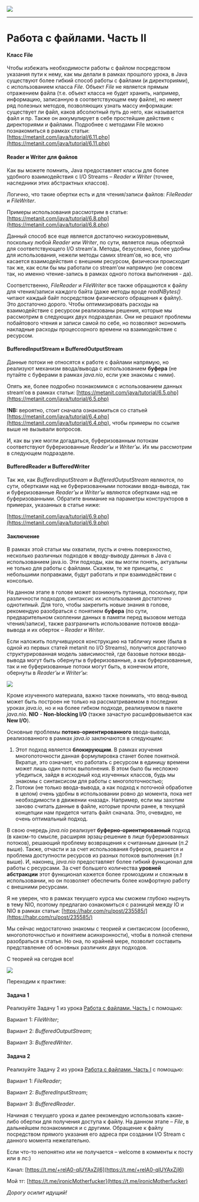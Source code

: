 ![](../../commonmedia/header.png)

***

   

Работа с файлами. Часть II
==========================

#### Класс File

Чтобы избежать необходимости работы с файлом посредством указания пути к нему, как мы делали в рамках прошлого урока, в Java существуют более гибкий способ работы с файлами (и директориями), с использованием класса _File_. Объект _File_ не является прямым отражением файла (т.е. объект класса не будет хранить, например, информацию, записанную в соответствующем ему файле), но имеет ряд полезных методов, позволяющих узнать массу информации: существует ли файл, каков абсолютный путь до него, как называется файл и пр. Также он аккумулирует в себе простейшие действия с директориями и файлами. Подробнее с методами File можно познакомиться в рамках статьи: [https://metanit.com/java/tutorial/6.11.php](https://metanit.com/java/tutorial/6.11.php)

  

#### Reader и Writer для файлов

Как вы можете помнить, Java предоставляет классы для более удобного взаимодействия с I/O Streams – _Reader_ и _Writer_ (точнее, наследники этих абстрактных классов).

Логично, что такие обертки есть и для чтения/записи файлов: _FileReader_ и _FileWriter_.

Примеры использования рассмотрим в статье: [https://metanit.com/java/tutorial/6.8.php](https://metanit.com/java/tutorial/6.8.php)

Данный способ все еще является достаточно низкоуровневым, поскольку любой _Reader_ или _Writer_, по сути, является лишь оберткой для соответствующего I/O stream’а. Методы, безусловно, более удобны для использования, нежели методы самих stream’ов, но все, что касается взаимодействия с внешним ресурсом, физически происходит так же, как если бы мы работали со stream’ом напрямую (не совсем так, но именно чтение-запись в рамках одного потока выполнения - да).

Соответственно, _FileReader_ и _FileWriter_ все также обращаются к файлу для чтения/записи каждого байта (даже методы вроде _readNBytes()_ читают каждый байт посредством физического обращения к файлу). Это достаточно дорого. Чтобы оптимизировать расходы на взаимодействие с ресурсом реализованы решения, которые мы рассмотрим в следующих двух подразделах. Они не решают проблемы побайтового чтения и записи самой по себе, но позволяют экономить накладные расходы процессорного времени на взаимодействие с ресурсом.

  

#### BufferedInputStream и BufferedOutputStream

Данные потоки не относятся к работе с файлами напрямую, но реализуют механизм ввода/вывода с использованием **буфера** (не путайте с буферами в рамках _java.nio_, если уже знакомы с ними).

Опять же, более подробно познакомимся с использованием данных stream’ов в рамках статьи: [https://metanit.com/java/tutorial/6.5.php](https://metanit.com/java/tutorial/6.5.php)

**!NB:** вероятно, стоит сначала ознакомиться со статьей [https://metanit.com/java/tutorial/6.4.php](https://metanit.com/java/tutorial/6.4.php), чтобы примеры по ссылке выше не вызывали вопросов.

И, как вы уже могли догадаться, буферизованным потокам соответствуют буферизованные _Reader’ы_ и _Writer’ы_. Их мы рассмотрим в следующем подразделе.

  

#### BufferedReader и BufferedWriter

Так же, как _BufferedInputStream_ и _BufferedOutputStream_ являются, по сути, обертками над не буферизованными потоками ввода-вывода, так и буферизованные _Reader’ы_ и _Writer’ы_ являются обертками над не буферизованными. Обратите внимание на параметры конструкторов в примерах, указанных в статье ниже:

[https://metanit.com/java/tutorial/6.9.php](https://metanit.com/java/tutorial/6.9.php)

  

#### Заключение

В рамках этой статьи мы охватили, пусть и очень поверхностно, несколько различных подходов к вводу-выводу данных в Java с использованием java.io. Эти подходы, как вы могли понять, актуальны не только для работы с файлами. Скажем, те же принципы, с небольшими поправками, будут работать и при взаимодействии с консолью.

На данном этапе в голове может возникнуть путаница, поскольку, при различности подходов, синтаксис их использования достаточно однотипный. Для того, чтобы закрепить новые знания в голове, рекомендую разобраться с понятием **буфера** (по сути, предварительном скоплении данных в памяти перед вызовом метода чтения/записи), также разграничить использование потоков ввода-вывода и их оберток – _Reader_ и _Writer_.

Если наложить получившуюся конструкцию на табличку ниже (была в одной из первых статей metanit по I/O Streams), получится достаточно структурированная модель зависимостей, где базовые потоки ввода-вывода могут быть обернуты в буферизованные, а как буферизованные, так и не буферизованные потоки могут быть, в конечном итоге, обернуты в _Reader’ы_ и _Writer’ы_:

![](390b46db322682afd76e4.png)

Кроме изученного материала, важно также понимать, что ввод-вывод может быть построен не только на рассматриваемом в последних уроках _java.io_, но и на более гибком подходе, реализуемом в пакете _java.nio_. **NIO** - **Non-blocking I/O** (также зачастую расшифровывается как **New I/O**).

Основные проблемы **потоко-ориентированного** ввода-вывода, реализованного в рамках _java.io_ заключаются в следующем:

1.  Этот подход является **блокирующим**. В рамках изучения многопоточности данная формулировка станет более понятной. Вкратце, это означает, что работать с ресурсом в единицу времени может лишь один поток выполнения. В этом было бы несложно убедиться, зайдя в исходный код изученных классов, будь мы знакомы с синтаксисом для работы с многопоточностью;
2.  Потоки (не только ввода-вывода, а как подход к поточной обработке в целом) очень удобны в использовании ровно до момента, пока нет необходимости в движении «назад». Например, если мы захотим заново считать данные в файле, которые прочли ранее, в текущей концепции нам придется читать файл сначала. Это, очевидно, не очень оптимальный подход.

В свою очередь _java.nio_ реализует **буферно-ориентированный** подход (в каком-то смысле, расширяя эрзац-решение в лице буферизованных потоков), решающий проблему возвращения к считанным данным (_п.2_ выше). Также, отчасти и за счет использования буферов, решается и проблема доступности ресурсов из разных потоков выполнения (_п.1_ выше). И, наконец, _java.nio_ предоставляет более гибкий функционал для работы с ресурсами. За счет большего количества **уровней абстракции** этот функционал кажется более громоздким и сложным в использовании, но он позволяет обеспечить более комфортную работу с внешними ресурсами.

Я не уверен, что в рамках текущего курса мы сможем глубоко нырнуть в тему NIO, поэтому предлагаю ознакомиться с разницей между IO и NIO в рамках статьи: [https://habr.com/ru/post/235585/](https://habr.com/ru/post/235585/)

Мы сейчас недостаточно знакомы с теорией и синтаксисом (особенно, многопоточностью и понятием асинхронности), чтобы в полной степени разобраться в статье. Но она, по крайней мере, позволит составить представление об основных различиях двух подходов.

  

С теорией на сегодня все!

![](../../commonmedia/footer.png)

  

Переходим к практике:

#### Задача 1

Реализуйте Задачу 1 из урока [Работа с файлами. Часть I](/Rabota-s-fajlami-CHast-I-12-17) с помощью:

Вариант 1: _FileWriter_;

Вариант 2: _BufferedOutputStream_;

Вариант 3: _BufferedWriter_.

  

#### Задача 2

Реализуйте Задачу 2 из урока [Работа с файлами. Часть I](/Rabota-s-fajlami-CHast-I-12-17) с помощью:

Вариант 1: _FileReader_;

Вариант 2: _BufferedInputStream_;

Вариант 3: _BufferedReader_.

  

Начиная с текущего урока и далее рекомендую использовать какие-либо обертки для получения доступа к файлу. На данном этапе – _File_, в дальнейшем познакомимся и с другими. Обращение к файлу посредством прямого указания его адреса при создании I/O Stream с данного момента нежелательно.

  

Если что-то непонятно или не получается – welcome в комменты к посту или в лс:)

Канал: [https://t.me/+relA0-qlUYAxZjI6](https://t.me/+relA0-qlUYAxZjI6)

Мой тг: [https://t.me/ironicMotherfucker](https://t.me/ironicMotherfucker)

_Дорогу осилит идущий!_